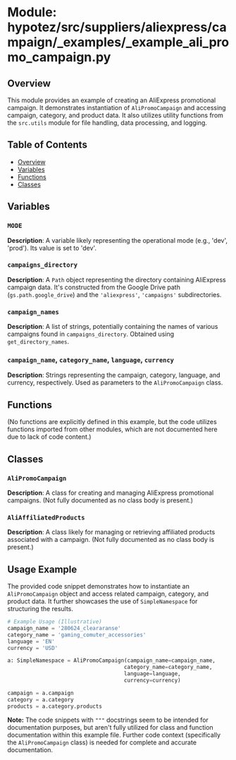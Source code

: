 # Module: hypotez/src/suppliers/aliexpress/campaign/_examples/_example_ali_promo_campaign.py

## Overview

This module provides an example of creating an AliExpress promotional campaign. It demonstrates instantiation of `AliPromoCampaign` and accessing campaign, category, and product data.  It also utilizes utility functions from the `src.utils` module for file handling, data processing, and logging.

## Table of Contents

- [Overview](#overview)
- [Variables](#variables)
- [Functions](#functions)
- [Classes](#classes)


## Variables

### `MODE`

**Description**:  A variable likely representing the operational mode (e.g., 'dev', 'prod').  Its value is set to 'dev'.


### `campaigns_directory`

**Description**:  A `Path` object representing the directory containing AliExpress campaign data.  It's constructed from the Google Drive path (`gs.path.google_drive`) and the `'aliexpress'`, `'campaigns'` subdirectories.


### `campaign_names`

**Description**:  A list of strings, potentially containing the names of various campaigns found in `campaigns_directory`.  Obtained using `get_directory_names`.


### `campaign_name`, `category_name`, `language`, `currency`

**Description**: Strings representing the campaign, category, language, and currency, respectively.  Used as parameters to the `AliPromoCampaign` class.

## Functions

(No functions are explicitly defined in this example, but the code utilizes functions imported from other modules, which are not documented here due to lack of code content.)


## Classes

### `AliPromoCampaign`

**Description**: A class for creating and managing AliExpress promotional campaigns.  (Not fully documented as no class body is present.)


### `AliAffiliatedProducts`

**Description**: A class likely for managing or retrieving affiliated products associated with a campaign.  (Not fully documented as no class body is present.)

## Usage Example

The provided code snippet demonstrates how to instantiate an `AliPromoCampaign` object and access related campaign, category, and product data.  It further showcases the use of `SimpleNamespace` for structuring the results.

```python
# Example Usage (Illustrative)
campaign_name = '280624_cleararanse'
category_name = 'gaming_comuter_accessories'
language = 'EN'
currency = 'USD'

a: SimpleNamespace = AliPromoCampaign(campaign_name=campaign_name,
                                     category_name=category_name,
                                     language=language,
                                     currency=currency)

campaign = a.campaign
category = a.category
products = a.category.products
```

**Note:**  The code snippets with `"""` docstrings seem to be intended for documentation purposes, but aren't fully utilized for class and function documentation within this example file.   Further code context (specifically the `AliPromoCampaign` class) is needed for complete and accurate documentation.
